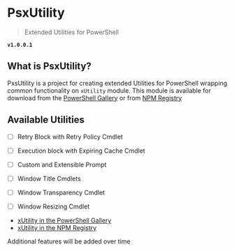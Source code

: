 # PsxUtility
> Extended Utilities for PowerShell

**`v1.0.0.1`**

## What is PsxUtility?
PxsUtility is a project for creating extended Utilities for PowerShell wrapping common functionality on `xUtility` module. 
This module is available for download from the [PowerShell Gallery](https://www.powershellgallery.com/) or from [NPM Registry](https://www.npmjs.com/)

## Available Utilities
- [ ] Retry Block with Retry Policy Cmdlet
- [ ] Execution block with Expiring Cache Cmdlet
- [ ] Custom and Extensible Prompt
- [ ] Window Title Cmdlets
- [ ] Window Transparency Cmdlet
- [ ] Window Resizing Cmdlet


- [xUtility in the PowerShell Gallery](https://www.powershellgallery.com/packages/xUtility)
- [xUtility in the NPM Registry](https://www.npmjs.com/package/ps-xUtility)

Additional features will be added over time
